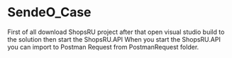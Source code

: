 # SendeO_Case
First of all download ShopsRU project after that open visual studio build to the solution then start the ShopsRU.API
When you start the ShopsRU.API you can import to Postman Request from PostmanRequest folder.
